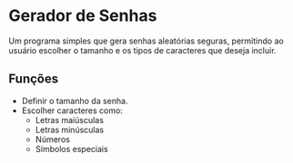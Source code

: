 # Gerador de Senhas

Um programa simples que gera senhas aleatórias seguras, permitindo ao usuário escolher o tamanho e os tipos de caracteres que deseja incluir.

## Funções
- Definir o tamanho da senha.
- Escolher caracteres como:
  - Letras maiúsculas
  - Letras minúsculas
  - Números
  - Símbolos especiais
